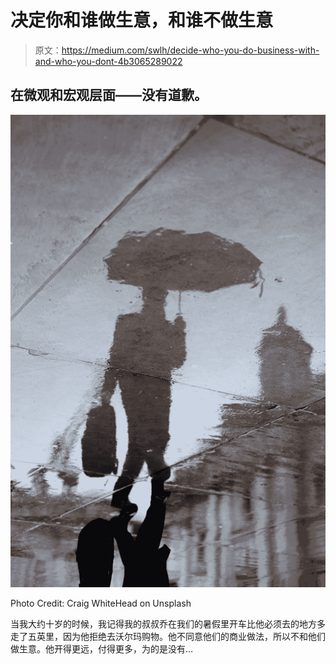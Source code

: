 # 决定你和谁做生意，和谁不做生意

> 原文：<https://medium.com/swlh/decide-who-you-do-business-with-and-who-you-dont-4b3065289022>

## 在微观和宏观层面——没有道歉。

![](img/d56a56b4081416848fd9dd3a3483cd2b.png)

Photo Credit: Craig WhiteHead on Unsplash

当我大约十岁的时候，我记得我的叔叔乔在我们的暑假里开车比他必须去的地方多走了五英里，因为他拒绝去沃尔玛购物。他不同意他们的商业做法，所以不和他们做生意。他开得更远，付得更多，为的是没有…